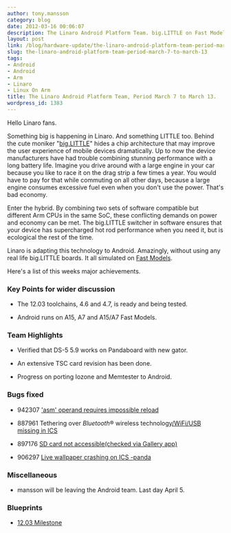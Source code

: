 ```yaml
---
author: tony.mansson
category: blog
date: 2012-03-16 00:06:07
description: The Linaro Android Platform Team. big.LITTLE on Fast Model.
layout: post
link: /blog/hardware-update/the-linaro-android-platform-team-period-march-7-to-march-13/
slug: the-linaro-android-platform-team-period-march-7-to-march-13
tags:
- Android
- Android
- Arm
- Linaro
- Linux On Arm
title: The Linaro Android Platform Team, Period March 7 to March 13.
wordpress_id: 1383
---
```


Hello Linaro fans.

Something big is happening in Linaro. And something LITTLE too. Behind the cute moniker "[big.LITTLE](https://developer.arm.com/tools-and-software/software-development-tools/solutions/soc-design/biglittle)" hides a chip architecture that may improve the user experience of mobile devices dramatically. Up to now the device manufacturers have had trouble combining stunning performance with a long battery life. Imagine you drive around with a large engine in your car because you like to race it on the drag strip a few times a year. You would have to pay for that while commuting on all other days, because a large engine consumes excessive fuel even when you don't use the power. That's bad economy.

Enter the hybrid. By combining two sets of software compatible but different Arm CPUs in the same SoC, these conflicting demands on power and economy can be met. The big.LITTLE switcher in software ensures that your device has supercharged hot rod performance when you need it, but is ecological the rest of the time.

Linaro is adapting this technology to Android. Amazingly, without using any real life big.LITTLE boards. It all simulated on [Fast Models](https://www.arm.com/products/development-tools/simulation/fast-models).

Here's a list of this weeks major achievements.

### Key Points for wider discussion

- The 12.03 toolchains, 4.6 and 4.7, is ready and being tested.

- Android runs on A15, A7 and A15/A7 Fast Models.

### Team Highlights

- Verified that DS-5 5.9 works on Pandaboard with new gator.

- An extensive TSC card revision has been done.

- Progress on porting Iozone and Memtester to Android.

### Bugs fixed

- 942307 [ 'asm' operand requires impossible reload](https://bugs.launchpad.net/linaro-android/+bug/942307)

- 887961 Tethering over *Bluetooth*® wireless technology[/WiFi/USB missing in ICS](https://bugs.launchpad.net/linaro-android/+bug/887961)

- 897176 [ SD card not accessible(checked via Gallery app)](https://bugs.launchpad.net/linaro-android/+bug/897176)

- 906297 [ Live wallpaper crashing on ICS -panda](https://bugs.launchpad.net/linaro-android/+bug/906297)

### Miscellaneous

- mansson will be leaving the Android team. Last day April 5.

### Blueprints

- [12.03 Milestone](https://launchpad.net/linaro-android/+milestone/12.03)